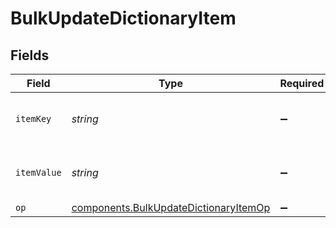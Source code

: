 # BulkUpdateDictionaryItem


## Fields

| Field                                                                                      | Type                                                                                       | Required                                                                                   | Description                                                                                | Example                                                                                    |
| ------------------------------------------------------------------------------------------ | ------------------------------------------------------------------------------------------ | ------------------------------------------------------------------------------------------ | ------------------------------------------------------------------------------------------ | ------------------------------------------------------------------------------------------ |
| `itemKey`                                                                                  | *string*                                                                                   | :heavy_minus_sign:                                                                         | Item key, maximum 256 characters.                                                          | test-key                                                                                   |
| `itemValue`                                                                                | *string*                                                                                   | :heavy_minus_sign:                                                                         | Item value, maximum 8000 characters.                                                       | test-value                                                                                 |
| `op`                                                                                       | [components.BulkUpdateDictionaryItemOp](../../models/shared/bulkupdatedictionaryitemop.md) | :heavy_minus_sign:                                                                         | N/A                                                                                        |                                                                                            |